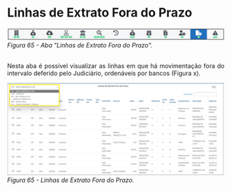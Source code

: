 # Linhas de Extrato Fora do Prazo

![Aba "Linhas de Extrato Fora do Prazo"](img/AbaLinhasExtratoForaPrazo.png)<br>
*Figura 65 - Aba "Linhas de Extrato Fora do Prazo".* <br><br>

<p style="text-align: justify;">Nesta aba é possível visualizar as linhas em que há movimentação fora do intervalo deferido pelo Judiciário, ordenáveis por bancos (Figura x). </p>

![Aba "Linhas de Extrato Fora do Prazo"](img/LinhasExtrato.png)<br>
*Figura 65 - Linhas de Extrato Fora do Prazo.* <br><br>


